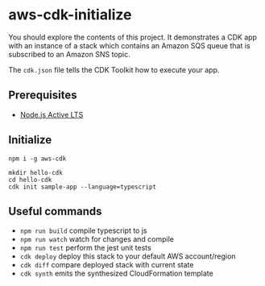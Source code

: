 # aws-cdk-initialize
You should explore the contents of this project. It demonstrates a CDK app with an instance of a stack 
which contains an Amazon SQS queue that is subscribed to an Amazon SNS topic.

The `cdk.json` file tells the CDK Toolkit how to execute your app.

## Prerequisites
- [Node.js Active LTS](https://nodejs.org/en/about/previous-releases)


## Initialize

```
npm i -g aws-cdk

mkdir hello-cdk
cd hello-cdk
cdk init sample-app --language=typescript
```

## Useful commands

* `npm run build`   compile typescript to js
* `npm run watch`   watch for changes and compile
* `npm run test`    perform the jest unit tests
* `cdk deploy`      deploy this stack to your default AWS account/region
* `cdk diff`        compare deployed stack with current state
* `cdk synth`       emits the synthesized CloudFormation template
